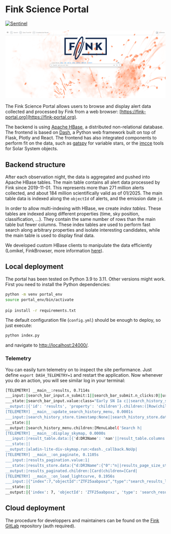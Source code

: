 # Fink Science Portal

[![Sentinel](https://github.com/astrolabsoftware/fink-science-portal/workflows/PEP8/badge.svg)](https://github.com/astrolabsoftware/fink-science-portal/actions?query=workflow%3APEP8)

![fronted](assets/frontend.png)

The Fink Science Portal allows users to browse and display alert data collected and processed by Fink from a web browser: [https://fink-portal.org](https://fink-portal.org).

The backend is using [Apache HBase](https://hbase.apache.org/), a distributed non-relational database. The frontend is based on [Dash](https://plotly.com/dash/), a Python web framework built on top of Flask, Plotly and React. The frontend has also integrated components to perform fit on the data, such as [gatspy](https://www.astroml.org/gatspy/) for variable stars, or the [imcce](https://ssp.imcce.fr/webservices/miriade/) tools for Solar System objects.

## Backend structure

After each observation night, the data is aggregated and pushed into Apache HBase tables. The main table contains all alert data processed by Fink since 2019-11-01. This represents more than 271 million alerts collected, and about 184 million scientifically valid as of 01/2025. The main table data is indexed along the `objectId` of alerts, and the emission date `jd`.

In order to allow multi-indexing with HBase, we create _index tables_. These tables are indexed along different properties (time, sky position, classification, ...). They contain the same number of rows than the main table but fewer columns. These index tables are used to perform fast search along arbitrary properties and isolate interesting candidates, while the main table is used to display final data.

We developed custom HBase clients to manipulate the data efficiently (Lomikel, FinkBrowser, more information [here](https://hrivnac.web.cern.ch/hrivnac/Activities/index.html)).

## Local deployment

The portal has been tested on Python 3.9 to 3.11. Other versions might work. First you need to install the Python dependencies:

```bash
python -m venv portal_env
source portal_env/bin/activate

pip install -r requirements.txt
```

The default configuration file (`config.yml`) should be enough to deploy, so just execute:

```bash
python index.py
```

and navigate to [http://localhost:24000/](http://localhost:24000/).

### Telemetry

You can easily turn telemetry on to inspect the site performance. Just define `export DASH_TELEMETRY=1` and restart the application. Now whenever you do an action, you will see similar log in your terminal:

```bash
[TELEMETRY] __main__:results, 0.7114s
___input:|search_bar_input.n_submit:1||search_bar_submit.n_clicks:0||url.search:|
___state:|search_bar_input.value:class="Early SN Ia c||search_history_store.data:None||results_table_switch.checked:False|
__output:|{'id': 'results', 'property': 'children'}.children:([Row(children=[Col(|
[TELEMETRY] __main__:update_search_history_menu, 0.0001s
___input:|search_history_store.timestamp:None||search_history_store.data:['class="Early SN Ia|
___state:||
__output:|search_history_menu.children:[MenuLabel('Search h|
[TELEMETRY] __main__:display_skymap, 0.0000s
___input:|result_table.data:[{'d:DR3Name': 'nan'||result_table.columns:None||modal_skymap.is_open:False|
___state:||
__output:|aladin-lite-div-skymap.run:<dash._callback.NoUp|
[TELEMETRY] __main__:on_paginate, 0.1105s
___input:|results_pagination.value:1|
___state:|results_store.data:{"d:DR3Name":{"0":"n||results_page_size_store.data:10|
__output:|results_paginated.children:[Card(children=[Card|
[TELEMETRY] __main__:on_load_lightcurve, 0.1956s
___input:|{"index":7,"objectId":"ZTF25aabpoxz","type":"search_results_lightcurve"}.id:{'type': 'search_res|
___state:||
__output:|{'index': 7, 'objectId': 'ZTF25aabpoxz', 'type': 'search_results_lightcurve'}.children:Graph(config={'displ|
```

## Cloud deployment

The procedure for developpers and maintainers can be found on the [Fink GitLab](https://gitlab.in2p3.fr/fink/rubin-performance-check/-/blob/main/portal/README.md?ref_type=heads) repository (auth required).
